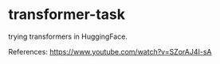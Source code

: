 # transformer-task
trying transformers in HuggingFace.

References:
https://www.youtube.com/watch?v=SZorAJ4I-sA
